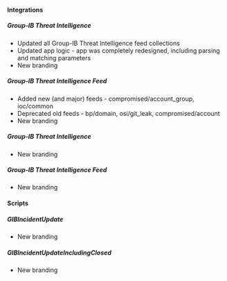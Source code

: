 
#### Integrations

##### Group-IB Threat Intelligence

- Updated all Group-IB Threat Intelligence feed collections
- Updated app logic - app was completely redesigned, including parsing and matching parameters
- New branding

##### Group-IB Threat Intelligence Feed

- Added new (and major) feeds - compromised/account_group, ioc/common
- Deprecated old feeds - bp/domain, osi/git_leak, compromised/account
- New branding

##### Group-IB Threat Intelligence

- New branding
##### Group-IB Threat Intelligence Feed

- New branding

#### Scripts

##### GIBIncidentUpdate

- New branding
##### GIBIncidentUpdateIncludingClosed

- New branding
